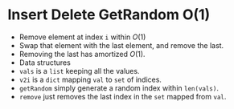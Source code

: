 # Insert Delete GetRandom O(1)

* Remove element at index `i` within $O(1)$
 * Swap that element with the last element, and remove the last.
 * Removing the last has amortized $O(1)$.
* Data structures
 * `vals` is a `list` keeping all the values.
 * `v2i` is a `dict` mapping `val` to `set` of indices.
* `getRandom` simply generate a random index within `len(vals)`.
* `remove` just removes the last index in the `set` mapped from `val`.
